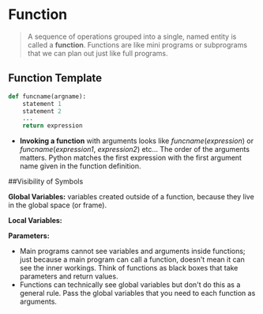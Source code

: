 # Function

>A sequence of operations grouped into a single, named entity is called a **function**. Functions are like mini programs or subprograms that we can plan out just like full programs.

## Function Template

```python
def funcname(argname):
    statement 1
    statement 2
    ...
    return expression
```

* **Invoking a function** with arguments looks like *funcname*(*expression*) or *funcname*(*expression1*, *expression2*) etc... The order of the arguments matters. Python matches the first expression with the first argument name given in the function definition.

##Visibility of Symbols

**Global Variables:** variables created outside of a function, because they live in the global space (or frame).

**Local Variables:**

**Parameters:**

* Main programs cannot see variables and arguments inside functions; just because a main program can call a function, doesn't mean it can see the inner workings. Think of functions as black boxes that take parameters and return values.
* Functions can technically see global variables but don't do this as a general rule. Pass the global variables that you need to each function as arguments.